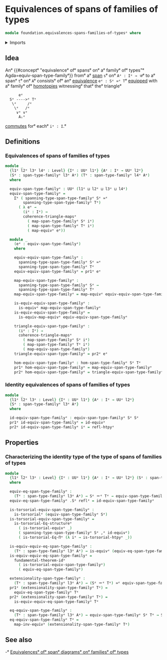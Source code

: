 # Equivalences of spans of families of types

```agda
module foundation.equivalences-spans-families-of-typesᵉ where
```

<details><summary>Imports</summary>

```agda
open import foundation.dependent-pair-typesᵉ
open import foundation.equality-dependent-function-typesᵉ
open import foundation.fundamental-theorem-of-identity-typesᵉ
open import foundation.homotopiesᵉ
open import foundation.homotopy-inductionᵉ
open import foundation.identity-typesᵉ
open import foundation.morphisms-spans-families-of-typesᵉ
open import foundation.spans-families-of-typesᵉ
open import foundation.structure-identity-principleᵉ
open import foundation.univalenceᵉ
open import foundation.universe-levelsᵉ

open import foundation-core.commuting-triangles-of-mapsᵉ
open import foundation-core.equivalencesᵉ
open import foundation-core.torsorial-type-familiesᵉ
```

</details>

## Idea

Anᵉ
{{#conceptᵉ "equivalenceᵉ ofᵉ spansᵉ onᵉ aᵉ familyᵉ ofᵉ types"ᵉ Agda=equiv-span-type-familyᵉ}}
fromᵉ aᵉ [span](foundation.spans-families-of-types.mdᵉ) `s`ᵉ onᵉ `Aᵉ : Iᵉ → 𝒰`ᵉ to aᵉ
spanᵉ `t`ᵉ onᵉ `A`ᵉ consistsᵉ ofᵉ anᵉ [equivalence](foundation-core.equivalences.mdᵉ)
`eᵉ : Sᵉ ≃ᵉ T`ᵉ [equipped](foundation.structure.mdᵉ) with aᵉ familyᵉ ofᵉ
[homotopies](foundation-core.homotopies.mdᵉ) witnessingᵉ thatᵉ theᵉ triangleᵉ

```text
      eᵉ
  Sᵉ ---->ᵉ Tᵉ
   \ᵉ     /ᵉ
    \ᵉ   /ᵉ
     ∨ᵉ ∨ᵉ
      Aᵢᵉ
```

[commutes](foundation.commuting-triangles-of-maps.mdᵉ) forᵉ eachᵉ `iᵉ : I`.ᵉ

## Definitions

### Equivalences of spans of families of types

```agda
module _
  {l1ᵉ l2ᵉ l3ᵉ l4ᵉ : Level} {Iᵉ : UUᵉ l1ᵉ} {Aᵉ : Iᵉ → UUᵉ l2ᵉ}
  (Sᵉ : span-type-familyᵉ l3ᵉ Aᵉ) (Tᵉ : span-type-familyᵉ l4ᵉ Aᵉ)
  where

  equiv-span-type-familyᵉ : UUᵉ (l1ᵉ ⊔ l2ᵉ ⊔ l3ᵉ ⊔ l4ᵉ)
  equiv-span-type-familyᵉ =
    Σᵉ ( spanning-type-span-type-familyᵉ Sᵉ ≃ᵉ
        spanning-type-span-type-familyᵉ Tᵉ)
      ( λ eᵉ →
        (iᵉ : Iᵉ) →
        coherence-triangle-mapsᵉ
          ( map-span-type-familyᵉ Sᵉ iᵉ)
          ( map-span-type-familyᵉ Tᵉ iᵉ)
          ( map-equivᵉ eᵉ))

  module _
    (eᵉ : equiv-span-type-familyᵉ)
    where

    equiv-equiv-span-type-familyᵉ :
      spanning-type-span-type-familyᵉ Sᵉ ≃ᵉ
      spanning-type-span-type-familyᵉ Tᵉ
    equiv-equiv-span-type-familyᵉ = pr1ᵉ eᵉ

    map-equiv-span-type-familyᵉ :
      spanning-type-span-type-familyᵉ Sᵉ →
      spanning-type-span-type-familyᵉ Tᵉ
    map-equiv-span-type-familyᵉ = map-equivᵉ equiv-equiv-span-type-familyᵉ

    is-equiv-equiv-span-type-familyᵉ :
      is-equivᵉ map-equiv-span-type-familyᵉ
    is-equiv-equiv-span-type-familyᵉ =
      is-equiv-map-equivᵉ equiv-equiv-span-type-familyᵉ

    triangle-equiv-span-type-familyᵉ :
      (iᵉ : Iᵉ) →
      coherence-triangle-mapsᵉ
        ( map-span-type-familyᵉ Sᵉ iᵉ)
        ( map-span-type-familyᵉ Tᵉ iᵉ)
        ( map-equiv-span-type-familyᵉ)
    triangle-equiv-span-type-familyᵉ = pr2ᵉ eᵉ

    hom-equiv-span-type-familyᵉ : hom-span-type-familyᵉ Sᵉ Tᵉ
    pr1ᵉ hom-equiv-span-type-familyᵉ = map-equiv-span-type-familyᵉ
    pr2ᵉ hom-equiv-span-type-familyᵉ = triangle-equiv-span-type-familyᵉ
```

### Identity equivalences of spans of families of types

```agda
module _
  {l1ᵉ l2ᵉ l3ᵉ : Level} {Iᵉ : UUᵉ l1ᵉ} {Aᵉ : Iᵉ → UUᵉ l2ᵉ}
  {Sᵉ : span-type-familyᵉ l3ᵉ Aᵉ}
  where

  id-equiv-span-type-familyᵉ : equiv-span-type-familyᵉ Sᵉ Sᵉ
  pr1ᵉ id-equiv-span-type-familyᵉ = id-equivᵉ
  pr2ᵉ id-equiv-span-type-familyᵉ iᵉ = refl-htpyᵉ
```

## Properties

### Characterizing the identity type of the type of spans of families of types

```agda
module _
  {l1ᵉ l2ᵉ l3ᵉ : Level} {Iᵉ : UUᵉ l1ᵉ} {Aᵉ : Iᵉ → UUᵉ l2ᵉ} (Sᵉ : span-type-familyᵉ l3ᵉ Aᵉ)
  where

  equiv-eq-span-type-familyᵉ :
    (Tᵉ : span-type-familyᵉ l3ᵉ Aᵉ) → Sᵉ ＝ᵉ Tᵉ → equiv-span-type-familyᵉ Sᵉ Tᵉ
  equiv-eq-span-type-familyᵉ .Sᵉ reflᵉ = id-equiv-span-type-familyᵉ

  is-torsorial-equiv-span-type-familyᵉ :
    is-torsorialᵉ (equiv-span-type-familyᵉ Sᵉ)
  is-torsorial-equiv-span-type-familyᵉ =
    is-torsorial-Eq-structureᵉ
      ( is-torsorial-equivᵉ _)
      ( spanning-type-span-type-familyᵉ Sᵉ ,ᵉ id-equivᵉ)
      ( is-torsorial-Eq-Πᵉ (λ iᵉ → is-torsorial-htpyᵉ _))

  is-equiv-equiv-eq-span-type-familyᵉ :
    (Tᵉ : span-type-familyᵉ l3ᵉ Aᵉ) → is-equivᵉ (equiv-eq-span-type-familyᵉ Tᵉ)
  is-equiv-equiv-eq-span-type-familyᵉ =
    fundamental-theorem-idᵉ
      ( is-torsorial-equiv-span-type-familyᵉ)
      ( equiv-eq-span-type-familyᵉ)

  extensionality-span-type-familyᵉ :
    (Tᵉ : span-type-familyᵉ l3ᵉ Aᵉ) → (Sᵉ ＝ᵉ Tᵉ) ≃ᵉ equiv-span-type-familyᵉ Sᵉ Tᵉ
  pr1ᵉ (extensionality-span-type-familyᵉ Tᵉ) =
    equiv-eq-span-type-familyᵉ Tᵉ
  pr2ᵉ (extensionality-span-type-familyᵉ Tᵉ) =
    is-equiv-equiv-eq-span-type-familyᵉ Tᵉ

  eq-equiv-span-type-familyᵉ :
    (Tᵉ : span-type-familyᵉ l3ᵉ Aᵉ) → equiv-span-type-familyᵉ Sᵉ Tᵉ → Sᵉ ＝ᵉ Tᵉ
  eq-equiv-span-type-familyᵉ Tᵉ =
    map-inv-equivᵉ (extensionality-span-type-familyᵉ Tᵉ)
```

## See also

-ᵉ [Equivalencesᵉ ofᵉ spanᵉ diagramsᵉ onᵉ familiesᵉ ofᵉ types](foundation.equivalences-span-diagrams-families-of-types.mdᵉ)